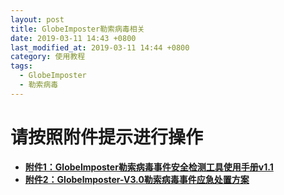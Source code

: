 ```yaml
---
layout: post
title: GlobeImposter勒索病毒相关
date: 2019-03-11 14:43 +0800
last_modified_at: 2019-03-11 14:44 +0800
category: 使用教程
tags:
  - GlobeImposter
  - 勒索病毒
---
```


# 请按照附件提示进行操作
- [**附件1：GlobeImposter勒索病毒事件安全检测工具使用手册v1.1**](http://65031141.github.io/assets/GlobeImposter勒索病毒事件安全检测工具使用手册v1.1.pdf)
- [**附件2：Globelmposter-V3.0勒索病毒事件应急处置方案**](http://65031141.github.io/assets/Globelmposter-V3.0勒索病毒事件应急处置方案.docx)
